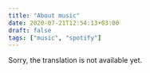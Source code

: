 ```yaml
---
title: "About music"
date: 2020-07-21T12:54:13+03:00
draft: false
tags: ["music", "spotify"]
---
```


​​Sorry, the translation is not available yet.
